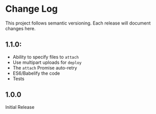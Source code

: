 # Change Log

This project follows semantic versioning.  Each release will document changes here.

## 1.1.0:

- Ability to specify files to `attach`
- Use multipart uploads for `deploy`
- The `attach` Promise auto-retry
- ES6/Babelify the code
- Tests


## 1.0.0

Initial Release
